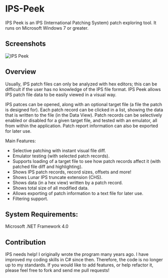 # IPS-Peek
IPS Peek is an IPS (International Patching System) patch exploring tool. It runs on Microsoft Windows 7 or greater. 

## Screenshots
![IPS Peek](https://www.romhacking.net/utilities/screenshots/1038screenshot1.png)

## Overview
Usually, IPS patch files can only be analyzed with hex editors; this can be difficult if the user has no knowledge of the IPS file format. IPS Peek allows IPS patch file data to be easily viewed in a visual way.

IPS patces can be opened, along with an optional target file (a file the patch is designed for). Each patch record can be clicked in a list, showing the data that is written to the file (in the Data View). Patch records can be selectively enabled or disabled for a given target file, and tested with an emulator, all from within the application. Patch report information can also be exported for later use.

Main Features:

* Selective patching with instant visual file diff.
* Emulator testing (with selected patch records).
* Supports loading of a target file to see how patch records affect it (with patched file diff and highlighting).
* Shows IPS patch records, record sizes, offsets and more!
* Shows Lunar IPS truncate extension (CHS).
* Shows data (in a hex view) written by a patch record.
* Shows total size of all modified data.
* Allows exporting of patch information to a text file for later use.
* Filtering support.

## System Requirements:

Microsoft .NET Framework 4.0

## Contribution
IPS needs help! I originally wrote the program many years ago. I have improved my coding skills in C# since then. Therefore, the code is no longer up to my standards. If you would like to add features, or help refactor it, please feel free to fork and send me pull requests! 


